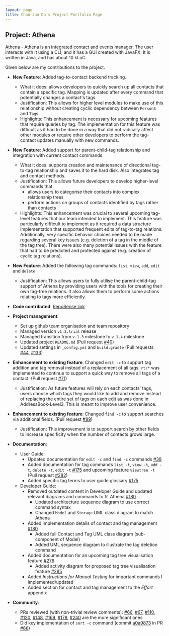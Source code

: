 ```yaml
---
layout: page
title: Chan Jun Da's Project Portfolio Page
---
```

## Project: Athena

Athena - Athena is an integrated contact and events manager. The user interacts with it using a CLI, and it has a GUI created with JavaFX. It is written in Java, and has about 10 kLoC.

Given below are my contributions to the project.

* **New Feature**: Added tag-to-contact backend tracking. 
  * What it does: allows developers to quickly search up all contacts that contain a specific tag. Mapping is updated after every command that potentially changes a contact's tags. 
  * Justification: This allows for higher level modules to make use of this relationship without creating cyclic dependency between `Person`s and `Tag`s.
  * Highlights: This enhancement is necessary for upcoming features that require queries by tag. The implementation for this feature was difficult as it had to be done in a way that did not radically affect other modules or require other developers to perform the tag-contact updates manually with new commands.
  
* **New Feature**: Added support for parent-child-tag relationship and integration with current contact commands.
  * What it does: supports creation and maintenance of directional tag-to-tag relationship and saves it to the hard disk. Also integrates tag and contact methods. 
  * Justification: This allows future developers to develop higher-level commands that 
       * allows users to categorise their contacts into complex relationship trees
       * perform actions on groups of contacts identified by tags rather than contacts 
  * Highlights: This enhancement was crucial to several upcoming tag-level features that our team intended to implement. This feature was particularly difficult to implement as it required a data structure implementation that supported frequent edits of tag-to-tag relations. 
  Additionally, very specific behavior choices needed to be made regarding several key issues (e.g. deletion of a tag in the middle of the tag tree). There were also many potential issues with the feature that had to be predicted and protected against (e.g. creation of cyclic tag relations).

* **New Feature**: Added the following tag commands: `list`, `view`, `add`, `edit` and `delete`
  * Justification: This allows users to fully utilise the parent-child-tag support of Athena by providing users with the tools for creating their own tag-tree relations. It also allows them to perform some actions relating to tags more efficiently. 
<div style="page-break-after: always;"></div>
  
* **Code contributed**: [RepoSense link](https://nus-cs2103-ay2021s1.github.io/tp-dashboard/#breakdown=true&search=chan-j-d)
* **Project management**:
  * Set up github team organisation and team repository
  * Managed version `v1.3.trial` release
  * Managed transition from `v.1.3` milestone to `v.1.4` milestone 
  * Updated project `README.md` (Pull request [\#40](https://github.com/AY2021S1-CS2103T-W10-4/tp/pull/40))
  * Updated settings in `_config.yml` and `build.gradle` (Pull requests [\#44](https://github.com/AY2021S1-CS2103T-W10-4/tp/pull/44), [\#133](https://github.com/AY2021S1-CS2103T-W10-4/tp/pull/133))
  
* **Enhancement to existing feature**: Changed `edit -c` to support tag addition and tag removal instead of a replacement of all tags. `rt/*` was implemented to continue to support a quick way to remove all tags of a contact. (Pull request [\#71](https://github.com/AY2021S1-CS2103T-W10-4/tp/pull/71))
  * Justification: As future features will rely on each contacts' tags, users choose which tags they would like to add and remove instead of replacing the entire set of tags on each edit as was done in AddressBook-Level3. This is meant to improve user convenience. 
  
* **Enhancement to existing feature**: Changed `find -c` to support searches via additional fields. (Pull request [\#89](https://github.com/AY2021S1-CS2103T-W10-4/tp/pull/89))
  * Justification: This improvement is to support search by other fields to increase specificity when the number of contacts grows large.

* **Documentation**:
  * User Guide:
    * Updated documentation for `edit -c` and `find -c` commands [\#38](https://github.com/AY2021S1-CS2103T-W10-4/tp/pull/38)
    * Added documentation for tag commands `list -t`, `view -t`, `add -t`, `delete -t`, `edit -t` [\#175](https://github.com/AY2021S1-CS2103T-W10-4/tp/pull/175) and upcoming feature `viewtree -t` (Pull request [\#282](https://github.com/AY2021S1-CS2103T-W10-4/tp/pull/282)) 
    * Added specific tag terms to user guide glossary [\#175](https://github.com/AY2021S1-CS2103T-W10-4/tp/pull/175)
  * Developer Guide:
    * Removed outdated content in Developer Guide and updated relevant diagrams and commands to fit Athena [\#180](https://github.com/AY2021S1-CS2103T-W10-4/tp/pull/180)
        * Updated architecture sequence diagram to use correct command syntax
        * Changed `Model` and `Storage` UML class diagram to match Athena
    * Added implementation details of contact and tag management [\#180](https://github.com/AY2021S1-CS2103T-W10-4/tp/pull/180)
        * Added full Contact and Tag UML class diagram (sub-component of Model)
        * Added UML sequence diagram to illustrate the tag deletion command
    * Added documentation for an upcoming tag tree visualisation feature [\#276](https://github.com/AY2021S1-CS2103T-W10-4/tp/pull/276)
        * Added activity diagram for proposed tag tree visualisation feature [\#285](https://github.com/AY2021S1-CS2103T-W10-4/tp/pull/285)
    * Added _Instructions for Manual Testing_ for important commands I implemented/updated 
    * Added section for contact and tag management to the _Effort_ appendix

* **Community**:
  * PRs reviewed (with non-trivial review comments): [\#66](https://github.com/AY2021S1-CS2103T-W10-4/tp/pull/66), [\#67](https://github.com/AY2021S1-CS2103T-W10-4/tp/pull/67), 
  [\#110](https://github.com/AY2021S1-CS2103T-W10-4/tp/pull/110), [\#120](https://github.com/AY2021S1-CS2103T-W10-4/tp/pull/120), [\#148](https://github.com/AY2021S1-CS2103T-W10-4/tp/pull/148), [\#169](https://github.com/AY2021S1-CS2103T-W10-4/tp/pull/169),
  [\#178](https://github.com/AY2021S1-CS2103T-W10-4/tp/pull/178), [\#240](https://github.com/AY2021S1-CS2103T-W10-4/tp/pull/240) are the more significant ones
  * Did key implementation of `sort -c` command (commit [a0a9873](https://github.com/AY2021S1-CS2103T-W10-4/tp/pull/66/commits/a0a9873f5c125c1e1fd32e8b42c5eb067765131a) in PR [\#66](https://github.com/AY2021S1-CS2103T-W10-4/tp/pull/66/))
